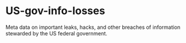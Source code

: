 # US-gov-info-losses
Meta data on important leaks, hacks, and other breaches of information stewarded by the US federal government. 
